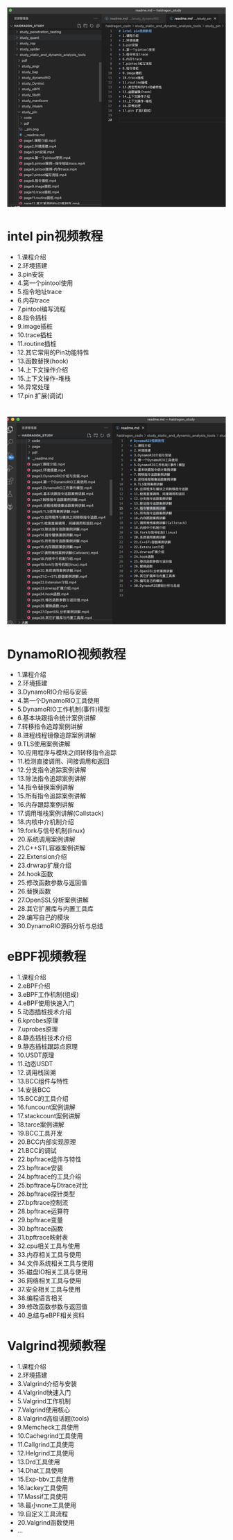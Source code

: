 # ![intel pin视频教程](./pin.png)
# intel pin视频教程
* 1.课程介绍
* 2.环境搭建
* 3.pin安装
* 4.第一个pintool使用
* 5.指令地址trace
* 6.内存trace
* 7.pintool编写流程
* 8.指令插桩
* 9.image插桩
* 10.trace插桩
* 11.routine插桩
* 12.其它常用的Pin功能特性
* 13.函数替换(hook)
* 14.上下文操作介绍
* 15.上下文操作-堆栈
* 16.异常处理
* 17.pin 扩展(调试)
# ![dynamoRIO视频教程](./dynamoRIO.png)
# DynamoRIO视频教程
* 1.课程介绍
* 2.环境搭建
* 3.DynamoRIO介绍与安装
* 4.第一个DynamoRIO工具使用
* 5.DynamoRIO工作机制(事件)模型
* 6.基本块跟指令统计案例讲解
* 7.转移指令追踪案例讲解
* 8.进程线程镜像追踪案例讲解
* 9.TLS使用案例讲解
* 10.应用程序与模块之间转移指令追踪
* 11.检测直接调用、间接调用和返回
* 12.分支指令追踪案例讲解
* 13.除法指令追踪案例讲解
* 14.指令替换案例讲解
* 15.所有指令追踪案例讲解
* 16.内存跟踪案例讲解
* 17.调用堆栈案例讲解(Callstack)
* 18.内核中介机制介绍
* 19.fork与信号机制(linux)
* 20.系统调用案例讲解
* 21.C++STL容器案例讲解
* 22.Extension介绍
* 23.drwrap扩展介绍
* 24.hook函数
* 25.修改函数参数与返回值
* 26.替换函数
* 27.OpenSSL分析案例讲解
* 28.其它扩展库与内置工具库
* 29.编写自己的模块
* 30.DynamoRIO源码分析与总结

# eBPF视频教程
* 1.课程介绍
* 2.eBPF介绍
* 3.eBPF工作机制(组成)
* 4.eBPF使用快速入门
* 5.动态插桩技术介绍
* 6.kprobes原理
* 7.uprobes原理
* 8.静态插桩技术介绍
* 9.静态插桩跟踪点原理
* 10.USDT原理
* 11.动态USDT
* 12.调用栈回溯
* 13.BCC组件与特性
* 14.安装BCC
* 15.BCC的工具介绍
* 16.funcount案例讲解
* 17.stackcount案例讲解
* 18.tarce案例讲解
* 19.BCC工具开发
* 20.BCC内部实现原理
* 21.BCC的调试
* 22.bpftrace组件与特性
* 23.bpftrace安装
* 24.bpftrace的工具介绍
* 25.bpftrace与Dtrace对比
* 26.bpftrace探针类型
* 27.bpftrace控制流
* 28.bpftrace运算符
* 29.bpftrace变量
* 30.bpftrace函数
* 31.bpftrace映射表
* 32.cpu相关工具与使用
* 33.内存相关工具与使用
* 34.文件系统相关工具与使用
* 35.磁盘IO相关工具与使用
* 36.网络相关工具与使用
* 37.安全相关工具与使用
* 38.编程语言相关
* 39.修改函数参数与返回值
* 40.总结与eBPF相关资料

# Valgrind视频教程
* 1.课程介绍
* 2.环境搭建
* 3.Valgrind介绍与安装
* 4.Valgrind快速入门
* 5.Valgrind工作机制
* 7.Valgrind使用核心
* 8.Valgrind高级话题(tools)
* 9.Memcheck工具使用
* 10.Cachegrind工具使用
* 11.Callgrind工具使用
* 12.Helgrind工具使用
* 13.Drd工具使用
* 14.Dhat工具使用
* 15.Exp-bbv工具使用
* 16.lackey工具使用
* 17.Massif工具使用
* 18.最小none工具使用
* 19.自定义工具流程
* 20.Valgrind函数使用
* ...

